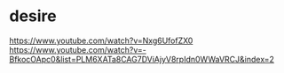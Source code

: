 # desire
https://www.youtube.com/watch?v=Nxg6UfofZX0
https://www.youtube.com/watch?v=-BfkocOApc0&list=PLM6XATa8CAG7DViAjyV8rpIdn0WWaVRCJ&index=2
